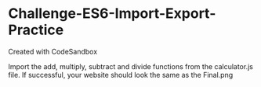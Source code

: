 # Challenge-ES6-Import-Export-Practice
Created with CodeSandbox

Import the add, multiply, subtract and divide functions
from the calculator.js file.
If successful, your website should look the same as the Final.png
